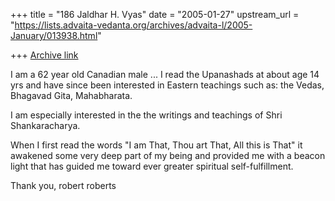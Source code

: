 +++
title = "186 Jaldhar H. Vyas"
date = "2005-01-27"
upstream_url = "https://lists.advaita-vedanta.org/archives/advaita-l/2005-January/013938.html"

+++
[Archive link](https://lists.advaita-vedanta.org/archives/advaita-l/2005-January/013938.html)

I am a 62 year old Canadian male ... I read the Upanashads at about age 14
yrs and have since been interested in Eastern teachings such as: the Vedas,
Bhagavad Gita, Mahabharata.

 I am especially interested in the  the writings and teachings of Shri
Shankaracharya.

When I first read the words "I am That, Thou art That, All this is That" it
awakened some very deep part of my being and provided me with a beacon light
that has guided me toward ever greater spiritual self-fulfillment.

Thank you, robert roberts


